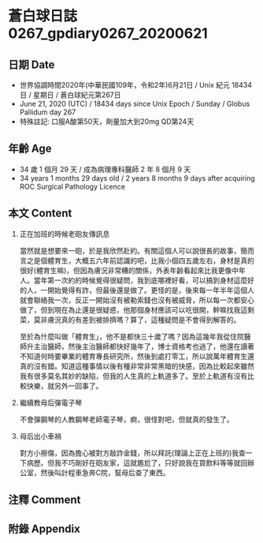 [_metadata_:encoding]: - "utf-8"
[_metadata_:language]: - "zh-Hant-TW"
[_metadata_:fileformat]: - "markdown"
[_metadata_:MIME_type]: - "text/plain"
[_metadata_:markdown_version]: - "commonmark version 0.29"
[_metadata_:markdown_spec]: - "https://spec.commonmark.org/0.29/"

# 蒼白球日誌0267_gpdiary0267_20200621 #

## 日期 Date ##

* 世界協調時間2020年(中華民國109年，令和2年)6月21日 / Unix 紀元 18434 日 / 星期日 / 蒼白球紀元第267日
* June 21, 2020 (UTC) / 18434 days since Unix Epoch / Sunday / Globus Pallidum day 267
* 特殊註記: 口服A酸第50天，劑量加大到20mg QD第24天

## 年齡 Age ##

* 34 歲 1 個月 29 天 / 成為病理專科醫師 2 年 8 個月 9 天
* 34 years 1 months 29 days old / 2 years 8 months 9 days after acquiring ROC Surgical Pathology Licence

## 本文 Content ##

1. 正在加班的時候老砲友傳訊息

    當然就是想要來一砲，於是我欣然赴約。有關這個人可以說很長的故事，簡而言之是個體育生，大概五六年前認識的吧，比我小個四五歲左右，身材是真的很好(體育生嘛)，但因為膚況非常糟的關係，外表年齡看起來比我更像中年人。當年第一次約的時候覺得很疑問，我到底哪裡好看，可以搞到身材這麼好的人，一開始覺得有詐，但最後還是做了。更怪的是，後來每一年半年這個人就會聯絡我一次，反正一開始沒有被勒索錢也沒有被威脅，所以每一次都安心做了，但到現在為止還是很疑惑，他那個身材應該可以吃很開，幹嘛找我這剩菜，莫非膚況真的有差到被排擠嗎？算了，這種疑問是不會得到解答的。

    至於為什麼叫做「體育生」，他不是都快三十歲了嗎？因為這幾年我從住院醫師升主治醫師，然後主治醫師都快好幾年了，博士資格考也過了，他還在讀著不知道何時要畢業的體育專長研究所，然後到處打零工，所以說萬年體育生還真的沒有錯。知道這種事情以後有種非常非常黑暗的快感，因為比較起來雖然我有很多莫名其妙的缺陷，但我的人生真的上軌道多了。至於上軌道有沒有比較快樂，就另外一回事了。

2. 繼續教母后彈電子琴

    不會彈鋼琴的人教鋼琴老師電子琴，痾，很怪對吧，但就真的發生了。

3. 母后出小車禍

    對方小擦傷，因為擔心被對方敲詐金錢，所以拜託(理論上正在上班的)我查一下病歷。但我不巧剛好在砲友家，這就尷尬了，只好說我在買飲料等等就回辦公室，然後叫計程車急奔C院，幫母后查了東西。

## 注釋 Comment ##


## 附錄 Appendix ##

